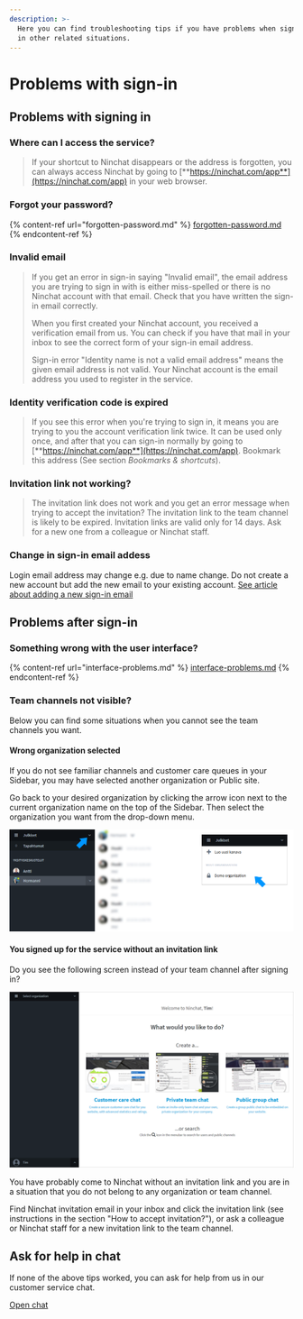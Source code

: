```yaml
---
description: >-
  Here you can find troubleshooting tips if you have problems when signing in or
  in other related situations.
---
```


# Problems with sign-in

## Problems with signing in

### Where can I access the service?

> If your shortcut to Ninchat disappears or the address is forgotten, you can always access Ninchat by going to [**https://ninchat.com/app**](https://ninchat.com/app) in your web browser.&#x20;

### Forgot your password?

{% content-ref url="forgotten-password.md" %}
[forgotten-password.md](forgotten-password.md)
{% endcontent-ref %}

### Invalid email

> If you get an error in sign-in saying "Invalid email", the email address you are trying to sign in with is either miss-spelled or there is no Ninchat account with that email. Check that you have written the sign-in email correctly.
>
> When you first created your Ninchat account, you received a verification email from us. You can check if you have that mail in your inbox to see the correct form of your sign-in email address.
>
> Sign-in error "Identity name is not a valid email address" means the given email address is not valid. Your Ninchat account is the email address you used to register in the service.

### Identity verification code is expired

> If you see this error when you're trying to sign in, it means you are trying to you the account verification link twice. It can be used only once, and after that you can sign-in normally by going to [**https://ninchat.com/app**](https://ninchat.com/app). Bookmark this address (See section _Bookmarks & shortcuts_).

### Invitation link not working?

> The invitation link does not work and you get an error message when trying to accept the invitation? The invitation link to the team channel is likely to be expired. Invitation links are valid only for 14 days. Ask for a new one from a colleague or Ninchat staff.

### Change in sign-in email addess

Login email address may change e.g. due to name change. Do not create a new account but add the new email to your existing account. [See article about adding a new sign-in email](https://support.ninchat.com/ninchat-support/v/english/user-account/user-settings-and-profile#add-a-new-sign-in-email)

## Problems after sign-in <a href="kayttoliittyma-rikki" id="kayttoliittyma-rikki"></a>

### Something wrong with the user interface?

{% content-ref url="interface-problems.md" %}
[interface-problems.md](interface-problems.md)
{% endcontent-ref %}

### Team channels not visible?

Below you can find some situations when you cannot see the team channels you want.

#### Wrong organization selected

If you do not see familiar channels and customer care queues in your Sidebar, you may have selected another organization or Public site.

Go back to your desired organization by clicking the arrow icon next to the current organization name on the top of the Sidebar. Then select the organization you want from the drop-down menu.

![Change your organization from the organization menu](../.gitbook/assets/problem-wrong-organization.png)

#### You signed up for the service without an invitation link

Do you see the following screen instead of your team channel after signing in?

![](<../.gitbook/assets/welcome screen (3).png>)

You have probably come to Ninchat without an invitation link and you are in a situation that you do not belong to any organization or team channel.

Find Ninchat invitation email in your inbox and click the invitation link (see instructions in the section "How to accept invitation?"), or ask a colleague or Ninchat staff for a new invitation link to the team channel.

## Ask for help in chat <a href="pyyda-apua-chatissa" id="pyyda-apua-chatissa"></a>

If none of the above tips worked, you can ask for help from us in our customer service chat.

[Open chat](https://ninchat.com/contact?help)
